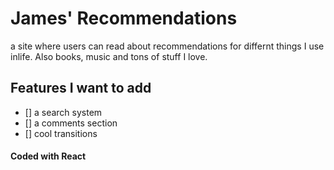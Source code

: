 # James' Recommendations
a site where users can read about recommendations for differnt things I use inlife. Also books, music and tons of stuff I love. 

## Features I want to add
 - [] a search system
 - [] a comments section
 - [] cool transitions

#### Coded with React